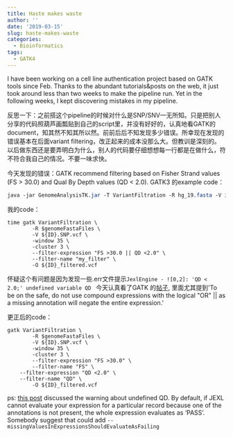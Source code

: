 ```yaml
---
title: Haste makes waste
author: ''
date: '2019-03-15'
slug: haste-makes-waste
categories:
  - Bioinformatics
tags:
  - GATK4
---
```


I have been working on a cell line authentication project based on GATK tools since Feb. Thanks to the abundant tutorials&posts on the web, it just took around less than two weeks to make the pipeline run. Yet in  the following weeks, I kept discovering mistakes in my pipeline.

反思一下：之前搭这个pipeline的时候对什么是SNP/SNV一无所知。只是把别人分享的代码照葫芦画瓢贴到自己的script里，并没有好好的，认真地看GATK的document，知其然不知其所以然。前前后后不知发现多少错误。所幸现在发现的错误基本在后面variant filtering，改正起来的成本没那么大。但教训是深刻的。
以后做东西还是要弄明白为什么，别人的代码要仔细想想每一行都是在做什么，符不符合我自己的情况。不要一味求快。

今天发现的错误：GATK recommend filtering based on Fisher Strand values (FS > 30.0) and Qual By Depth values (QD < 2.0).
GATK3 的example code：

```css
java -jar GenomeAnalysisTK.jar -T VariantFiltration -R hg_19.fasta -V input.vcf -window 35 -cluster 3 -filterName FS -filter "FS > 30.0" -filterName QD -filter "QD < 2.0" -o output.vcf 
```

我的code：
```
time gatk VariantFiltration \
		-R $genomeFastaFiles \
        -V ${ID}.SNP.vcf \
        -window 35 \
        -cluster 3 \
        --filter-expression "FS >30.0 || QD <2.0" \
        --filter-name "my_filter" \
        -O ${ID}_filtered.vcf
```

怀疑这个有问题是因为发现一些.err文件提示`JexlEngine - ![0,2]: 'QD < 2.0;' undefined variable QD `
今天认真看了GATK 的[帖子](https://software.broadinstitute.org/gatk/documentation/article.php?id=1255), 里面尤其提到'To be on the safe, do not use compound expressions with the logical "OR" || as a missing annotation will negate the entire expression.'

更正后的code：

```
gatk VariantFiltration \
		-R $genomeFastaFiles \
        -V ${ID}.SNP.vcf \
        -window 35 \
        -cluster 3 \
        --filter-expression "FS >30.0" \
        --filter-name "FS" \
	--filter-expression "QD <2.0" \
	--filter-name "QD" \
        -O ${ID}_filtered.vcf
```

ps: [this post](https://gatkforums.broadinstitute.org/gatk/discussion/2334/undefined-variable-variantfiltration) discussed the warning about undefined QD. By default, if JEXL cannot evaluate your expression for a particular record because one of the annotations is not present, the whole expression evaluates as ‘PASS’. Somebody suggest that could add `--missingValuesInExpressionsShouldEvaluateAsFailing`
